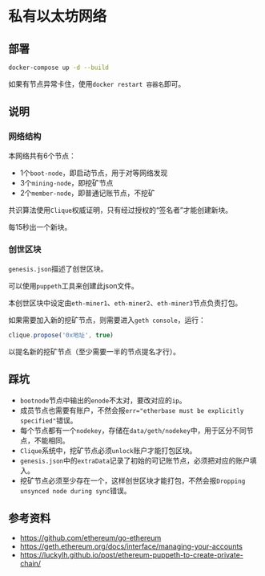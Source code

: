 # 私有以太坊网络

## 部署

```sh
docker-compose up -d --build
```

如果有节点异常卡住，使用`docker restart 容器名`即可。

## 说明

### 网络结构

本网络共有6个节点：

- 1个`boot-node`，即启动节点，用于对等网络发现
- 3个`mining-node`，即挖矿节点
- 2个`member-node`，即普通记账节点，不挖矿

共识算法使用`Clique`权威证明，只有经过授权的“签名者”才能创建新块。

每15秒出一个新块。

### 创世区块

`genesis.json`描述了创世区块。

可以使用`puppeth`工具来创建此json文件。

本创世区块中设定由`eth-miner1`、`eth-miner2`、`eth-miner3`节点负责打包。

如果需要加入新的挖矿节点，则需要进入`geth console`，运行：

```js
clique.propose('0x地址', true)
```

以提名新的挖矿节点（至少需要一半的节点提名才行）。

## 踩坑

- `bootnode`节点中输出的`enode`不太对，要改对应的`ip`。
- 成员节点也需要有账户，不然会报`err="etherbase must be explicitly specified"`错误。
- 每个节点都有一个`nodekey`，存储在`data/geth/nodekey`中，用于区分不同节点，不能相同。
- `Clique`系统中，挖矿节点必须`unlock`账户才能打包区块。
- `genesis.json`中的`extraData`记录了初始的可记账节点，必须把对应的账户填入。
- 挖矿节点必须至少存在一个，这样创世区块才能打包，不然会报`Dropping unsynced node during sync`错误。

## 参考资料

- https://github.com/ethereum/go-ethereum
- https://geth.ethereum.org/docs/interface/managing-your-accounts
- https://luckylh.github.io/post/ethereum-puppeth-to-create-private-chain/
